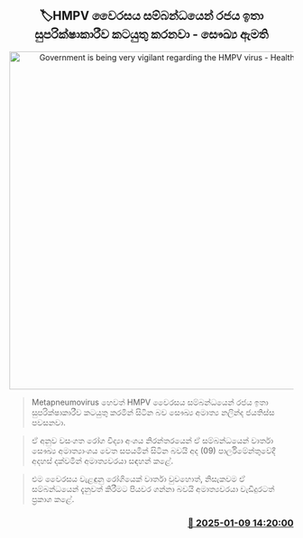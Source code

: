 <p align='center'><b><h2 align='center' title='Government is being very vigilant regarding the HMPV virus - Health Minister'>🏷HMPV වෛරස​ය සම්බන්ධයෙන් රජය ඉතා සුපරික්ෂාකාරීව කටයුතු කරනවා - සෞඛ්‍ය ඇමති</h2></b></p>
<p align='center'><img src='https://helakuru.sgp1.cdn.digitaloceanspaces.com/esana/images/lib/nalinda-jayathissa-parliment.jpg' width='600' alt='Government is being very vigilant regarding the HMPV virus - Health Minister'></p>

> Metapneumovirus හෙවත් HMPV වෛරසය සම්බන්ධයෙන් රජය ඉතා සුපරික්ෂාකාරීව කටයුතු කරමින් සිටින බව සෞඛ්‍ය අමාත්‍ය නලින්ද ජයතිස්ස පවසනවා.

> ඒ අනුව වසංගත රෝග විද්‍යා අංශය නිරන්තරයෙන් ඒ සම්බන්ධයෙන් වාර්තා සෞඛ්‍ය අමාත්‍යාංශය වෙත සපයමින් සිටින බවයි අද (09) පාර්ලිමේන්තුවේදී අදහස් දක්වමින් අමාත්‍යවරයා සඳහන් කළේ.

> එම වෛරසය වැළඳුනු රෝගියෙක් වාර්තා වුවහොත්, නිසැකවම ඒ සම්බන්ධයෙන් දැනුවත් කිරීමට පියවර ගන්නා බවයි අමාත්‍යවරයා වැඩිදුරටත් ප්‍රකාශ කළේ. 



<h3 align='right'><a href='https://www.helakuru.lk/esana/p/106466/'>📅 2025-01-09 14:20:00</a></h3>
